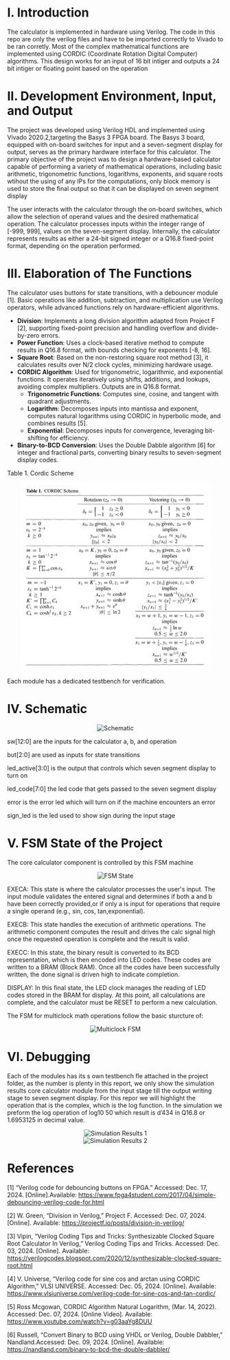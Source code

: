 # I. Introduction

The calculator is implemented in hardware using Verilog. The code in this repo are only the verilog files and have to be imported correctly to Vivado to be ran corretly. Most of the complex mathematical functions are implemented using CORDIC (Coordinate Rotation Digital Computer) algorithms. This design works for an input of 16 bit intiger and outputs a 24 bit intiger or floating point based on the operation

# II. Development Environment, Input, and Output

The project was developed using Verilog HDL and implemented using Vivado 2020.2,targeting the Basys 3 FPGA board. The Basys 3 board, equipped with on-board switches for input and a seven-segment display for output, serves as the primary hardware interface for this calculator. The primary objective of the project was to design a hardware-based calculator capable of performing a variety of mathematical operations, including basic arithmetic, trigonometric functions, logarithms, exponents, and square roots wtihout the using of any IPs for the computations, only block memory is used to store the final output so that it can be displayed on seven segment display

The user interacts with the calculator through the on-board switches, which allow the selection of operand values and the desired mathematical operation. The calculator processes inputs within the integer range of [-999, 999], values on the seven-segment display. Internally, the calculator represents results as either a 24-bit signed integer or a Q16.8 fixed-point format, depending on the operation performed.

# III. Elaboration of The Functions

The calculator uses buttons for state transitions, with a debouncer module [1]. Basic operations like addition, subtraction, and multiplication use Verilog operators, while advanced functions rely on hardware-efficient algorithms.

- **Division**: Implements a long division algorithm adapted from Project F [2], supporting fixed-point precision and handling overflow and divide-by-zero errors.
- **Power Function**: Uses a clock-based iterative method to compute results in Q16.8 format, with bounds checking for exponents [-8, 16].
- **Square Root**: Based on the non-restoring square root method [3], it calculates results over N/2 clock cycles, minimizing hardware usage.
- **CORDIC Algorithm**: Used for trigonometric, logarithmic, and exponential functions. It operates iteratively using shifts, additions, and lookups, avoiding complex multipliers. Outputs are in Q16.8 format.
  - **Trigonometric Functions**: Computes sine, cosine, and tangent with quadrant adjustments.
  - **Logarithm**: Decomposes inputs into mantissa and exponent, computes natural logarithms using CORDIC in hyperbolic mode, and combines results [5].
  - **Exponential**: Decomposes inputs for convergence, leveraging bit-shifting for efficiency.
- **Binary-to-BCD Conversion**: Uses the Double Dabble algorithm [6] for integer and fractional parts, converting binary results to seven-segment display codes.

Table 1. Cordic Scheme

<div align="center">
  <img src="images/Picture1.png" alt="Cordic Table">
</div>

Each module has a dedicated testbench for verification.

# IV. Schematic

<!-- $--$ $60.8$ $D=L=60$ -->

<div align="center">
  <img src="https://web-api.textin.com/ocr_image/external/8b78e1a9e8b0b679.jpg" alt="Schematic">
</div>

sw[12:0] are the inputs for the calculator a, b, and operation

but[2:0] are used as inputs for state transitions

led_active[3:0] is the output that controls which seven segment display to turn on

led_code[7:0] the led code that gets passed to the seven segment display

error is the error led which will turn on if the machine encounters an error

sign_led is the led used to show sign during the input stage

# V. FSM State of the Project

The core calculator component is controlled by this FSM machine

<!-- $EXECA$ $EXECB$ $\rightarrow {calc}$ $EXECC$ $done$ -->

<div align="center">
  <img src="https://web-api.textin.com/ocr_image/external/ec1bf9dee1ac88af.jpg" alt="FSM State">
</div>

EXECA: This state is where the calculator processes the user's input. The input module validates the entered signal and determines if both a and b have been correctly provided,or if only a is input for operations that require a single operand (e.g., sin, cos, tan,exponential).

EXECB: This state handles the execution of arithmetic operations. The arithmetic component computes the result and drives the calc signal high once the requested operation is complete and the result is valid.

EXECC: In this state, the binary result is converted to its BCD representation, which is then encoded into LED codes. These codes are written to a BRAM (Block RAM). Once all the codes have been successfully written, the done signal is driven high to indicate completion.

DISPLAY: In this final state, the LED clock manages the reading of LED codes stored in the BRAM for display. At this point, all calculations are complete, and the calculator must be RESET to perform a new calculation.

The FSM for multiclock math operations follow the basic sturcture of:

<div align="center">
  <img src="https://web-api.textin.com/ocr_image/external/9405e13b7ba5fe4a.jpg" alt="Multiclock FSM">
</div>

# VI. Debugging

Each of the modules has its s own testbench fle attached in the project folder, as the number is plenty in this report, we only show the simulation results core calculator module from the input stage till the output writing stage to seven segment display. For this repor we will highlight the operation that is the complex, which is the log function. In the simulation we preform the log operation of log10 50 which result is d’434 in Q16.8 or 1.6953125 in decimal value.

<!-- input module.v x debouncer.v x display.v x display led.v xled clk.v x calculator tb.v xcalculator.v x Untitled 7* ?0C $-Γ$ H Name Value 0.000 ns 500.000 ns 1,000.000 ns 1,500.000 mm 2,000,000 mm 2,500.000 ns Vsw8 sw7 sw6 sw5 sw4 Vsw3 sw2 Vsw1 sw0 but0 but1 but2 error led_active[3:0] 15 , led_code[7:0] 255 255 a[11:01 10 10 b(11:0) 50 50 result(23:0) 434 434 -->

<div align="center">
  <img src="https://web-api.textin.com/ocr_image/external/368c1202ab25c363.jpg" alt="Simulation Results 1">
</div>

<!-- input_module.v debouncer.v x display.v display led.v x led_clk.v x calculator_th.v x calculator.v Untitled 7* ?00 ados:ancs H $-5$ H Name Value 24,000.000 nm 24,500.000 nm 25,000.000 nm 25,500.000 nm 26,000.000 nm 26,500.000 nm sa8 sw7 sw6 sw5 oeoIPu P2cacd sw4 sw3 sw2 sw1 sw0 buto but1 but2 Werror led_active[3:0] 0 15 11 13 14 11 13 14 - 11 13 14 led_code[7:0] 255 255 0 159 37 73 238 0 a[11:0] 10 10 &gt;b[11:0] 50 50 result(23:0) 434 -->

<div align="center">
  <img src="https://web-api.textin.com/ocr_image/external/91476e65ac7ebe29.jpg" alt="Simulation Results 2">
</div>

# References

[1] “Verilog code for debouncing buttons on FPGA.” Accessed: Dec. 17, 2024. [Online].Available: https://www.fpga4student.com/2017/04/simple-debouncing-verilog-code-for.html

[2] W. Green, “Division in Verilog,” Project F. Accessed: Dec. 07, 2024. [Online]. Available: https://projectf.io/posts/division-in-verilog/

[3] Vipin, “Verilog Coding Tips and Tricks: Synthesizable Clocked Square Root Calculator In Verilog,” Verilog Coding Tips and Tricks. Accessed: Dec. 03, 2024. [Online]. Available: https://verilogcodes.blogspot.com/2020/12/synthesizable-clocked-square-root.html

[4] V. Universe, “Verilog code for sine cos and arctan using CORDIC Algorithm,” VLSI UNIVERSE. Accessed: Dec. 05, 2024. [Online]. Available: https://www.vlsiuniverse.com/verilog-code-for-sine-cos-and-tan-cordic/

[5] Ross Mcgowan, CORDIC Algorithm Natural Logarithm, (Mar. 14, 2022). Accessed: Dec. 07, 2024. [Online Video]. Available: https://www.youtube.com/watch?v=g03aaYg8DUU

[6] Russell, “Convert Binary to BCD using VHDL or Verilog, Double Dabbler,” Nandland.Accessed: Dec. 09, 2024. [Online]. Available: https://nandland.com/binary-to-bcd-the-double-dabbler/
